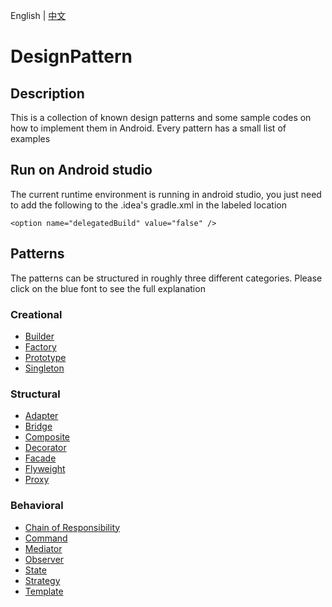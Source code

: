 English | [中文](README-cn.md)
# DesignPattern
## Description
This is a collection of known design patterns and some sample codes on how to implement them in Android. Every pattern has a small list of examples

## Run on Android studio
The current runtime environment is running in android studio, you just need to add the following to the .idea's gradle.xml in the labeled location

`<option name="delegatedBuild" value="false" />`

## Patterns
The patterns can be structured in roughly three different categories. Please click on the blue font to see the full explanation

### Creational

* [Builder](/app/src/main/java/com/design/pattern/creation/builder/Builder.md)
* [Factory](/app/src/main/java/com/design/pattern/creation/factory/Factory.md)
* [Prototype](/app/src/main/java/com/design/pattern/creation/prototype/Prototype.md)
* [Singleton](/app/src/main/java/com/design/pattern/creation/single/Single.md)
  
### Structural

* [Adapter](/app/src/main/java/com/design/pattern/structural/adapter/Adapter.md)
* [Bridge](/app/src/main/java/com/design/pattern/structural/bridge/Bridge.md)
* [Composite](/app/src/main/java/com/design/pattern/structural/composite/Composite.md)
* [Decorator](/app/src/main/java/com/design/pattern/structural/decorator/Decorator.md)
* [Facade](/app/src/main/java/com/design/pattern/structural/facade/Facade.md)
* [Flyweight](/app/src/main/java/com/design/pattern/structural/flyweight/Flyweight.md)  
* [Proxy](/app/src/main/java/com/design/pattern/structural/proxy/Proxy.md)  

### Behavioral
* [Chain of Responsibility](/app/src/main/java/com/design/pattern/behavioral/chain/ChainResponsibility.md)
* [Command](/app/src/main/java/com/design/pattern/behavioral/command/Command.md)
* [Mediator](/app/src/main/java/com/design/pattern/behavioral/mediator/Mediator.md)
* [Observer](/app/src/main/java/com/design/pattern/behavioral/observer/Observer.md)
* [State](/app/src/main/java/com/design/pattern/behavioral/state/State.md)
* [Strategy](/app/src/main/java/com/design/pattern/behavioral/strategy/Strategy.md) 
* [Template](/app/src/main/java/com/design/pattern/behavioral/template/Template.md)  
